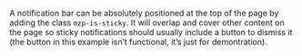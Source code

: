 A notification bar can be absolutely positioned at the top of the page by
adding the class `mzp-is-sticky`. It will overlap and cover other content
on the page so sticky notifications should usually include a button to
dismiss it (the button in this example isn’t functional, it’s just for
demontration).
